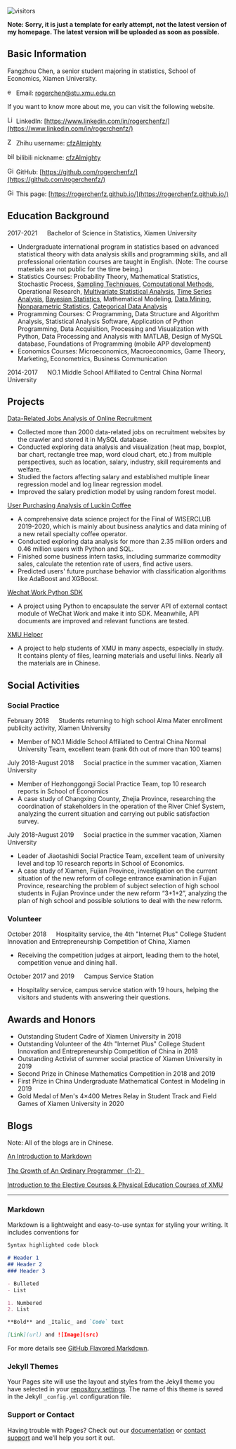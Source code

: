![visitors](https://visitor-badge.glitch.me/badge?page_id=rogerchenfz/rogerchenfz.github.io)

**Note: Sorry, it is just a template for early attempt, not the latest version of my homepage. The latest version will be uploaded as soon as possible.**

## Basic Information

Fangzhou Chen, a senior student majoring in statistics, School of Economics, Xiamen University.

<img src="http://blog.soomla.com/wp-content/uploads/2015/11/email-2-icon.png" width = "16" height = "16" alt="email" /> Email: rogerchen@stu.xmu.edu.cn

If you want to know more about me, you can visit the following website.

 <img src="https://static.zhipin.com/zhipin-geek/v334/web/geek-vue/static/images/icon-sns-linkedin.5db27b93.png" width = "16" height = "16" alt="LinkedIn" /> LinkedIn: [https://www.linkedin.com/in/rogerchenfz/](https://www.linkedin.com/in/rogerchenfz/)

<img src="https://static.zhipin.com/zhipin-geek/v334/web/geek-vue/static/images/icon-sns-zhihu.8766bfd1.png" width = "16" height = "16" alt="Zhihu" /> Zhihu username: [cfzAlmighty](https://www.zhihu.com/people/cfzalmighty)

<img src="https://timgsa.baidu.com/timg?image&quality=80&size=b9999_10000&sec=1606287261361&di=913899443d9fa3e470cb9bc0b3ff2642&imgtype=0&src=http%3A%2F%2Fgss0.baidu.com%2F-4o3dSag_xI4khGko9WTAnF6hhy%2Fzhidao%2Fwh%253D450%252C600%2Fsign%3D6e02d1f14ffbfbeddc0c3e7b4dc0db00%2F6d81800a19d8bc3e85984604868ba61ea9d3456f.jpg" width = "16" height = "16" alt="bilibili" /> bilibili nickname: [cfzAlmighty](https://space.bilibili.com/245965195)

<img src="https://static.zhipin.com/zhipin-geek/v334/web/geek-vue/static/images/icon-sns-githubb.c8863514.png" width = "16" height = "16" alt="GitHub" /> GitHub: [https://github.com/rogerchenfz/](https://github.com/rogerchenfz/)

<img src="https://static.zhipin.com/zhipin-geek/v334/web/geek-vue/static/images/icon-sns-default.84b228a7.png" width = "16" height = "16" alt="GitHub" /> This page: [https://rogerchenfz.github.io/](https://rogerchenfz.github.io/)

## Education Background

2017-2021 &emsp; Bachelor of Science in Statistics, Xiamen University

- Undergraduate international program in statistics based on advanced statistical theory with data analysis skills and programming skills, and all professional orientation courses are taught in English. (Note: The course materials are not public for the time being.)
- Statistics Courses: Probability Theory, Mathematical Statistics, Stochastic Process, [Sampling Techniques](https://github.com/rogerchenfz/statistics-courses/tree/master/Sampling%20Techniques), [Computational Methods](https://github.com/rogerchenfz/statistics-courses/tree/master/Computational%20Methods), Operational Research, [Multivariate Statistical Analysis](https://github.com/rogerchenfz/statistics-courses/tree/master/Multivariate%20Statistical%20Analysis), [Time Series Analysis](https://github.com/rogerchenfz/statistics-courses/tree/master/Time%20Series%20Analysis), [Bayesian Statistics](https://github.com/rogerchenfz/statistics-courses/tree/master/Bayesian%20Statistics), Mathematical Modeling, [Data Mining](https://github.com/rogerchenfz/statistics-courses/tree/master/Data%20Mining), [Nonparametric Statistics](https://github.com/rogerchenfz/statistics-courses/tree/master/Nonparametric%20Statistics), [Categorical Data Analysis](https://github.com/rogerchenfz/statistics-courses/tree/master/Categorical%20Data%20Analysis)
- Programming Courses: C Programming, Data Structure and Algorithm Analysis, Statistical Analysis Software, Application of Python Programming, Data Acquisition, Processing and Visualization with Python, Data Processing and Analysis with MATLAB, Design of MySQL database, Foundations of Programming (mobile APP development)
- Economics Courses: Microeconomics, Macroeconomics, Game Theory, Marketing, Econometrics, Business Communication

2014-2017 &emsp; NO.1 Middle School Affiliated to Central China Normal University

## Projects

[Data-Related Jobs Analysis of Online Recruitment](https://github.com/rogerchenfz/lagou-job-data-analysis)
- Collected more than 2000 data-related jobs on recruitment websites by the crawler and stored it in MySQL database.
- Conducted exploring data analysis and visualization (heat map, boxplot, bar chart, rectangle tree map, word cloud chart, etc.) from multiple perspectives, such as location, salary, industry, skill requirements and welfare.
- Studied the factors affecting salary and established multiple linear regression model and log linear regression model.
- Improved the salary prediction model by using random forest model.

[User Purchasing Analysis of Luckin Coffee](https://github.com/rogerchenfz/WISER-CLUB)
- A comprehensive data science project for the Final of WISERCLUB 2019-2020, which is mainly about business analytics and data mining of a new retail specialty coffee operator.
- Conducted exploring data analysis for more than 2.35 million orders and 0.46 million users with Python and SQL.
- Finished some business intern tasks, including summarize commodity sales, calculate the retention rate of users, find active users.
- Predicted users' future purchase behavior with classification algorithms like AdaBoost and XGBoost.

[Wechat Work Python SDK](https://github.com/rogerchenfz/wechatwork-sdk-py)
- A project using Python to encapsulate the server API of external contact module of WeChat Work and make it into SDK. Meanwhile, API documents are improved and relevant functions are tested. 

[XMU Helper](https://github.com/rogerchenfz/XMU-Helper)
- A project to help students of XMU in many aspects, especially in study. It contains plenty of files, learning materials and useful links. Nearly all the materials are in Chinese.

## Social Activities

### Social Practice

February 2018 &emsp; Students returning to high school Alma Mater enrollment publicity activity, Xiamen University
- Member of NO.1 Middle School Affiliated to Central China Normal University Team, excellent team (rank 6th out of more than 100 teams)

July 2018-August 2018 &emsp; Social practice in the summer vacation, Xiamen University 
-	Member of Hezhonggongji Social Practice Team, top 10 research reports in School of Economics
-	A case study of Changxing County, Zhejia Province, researching the coordination of stakeholders in the operation of the River Chief System, analyzing the current situation and carrying out public satisfaction survey.

July 2018-August 2019 &emsp; Social practice in the summer vacation, Xiamen University					   		   
-	Leader of Jiaotashidi Social Practice Team, excellent team of university level and top 10 research reports in School of Economics.
-	A case study of Xiamen, Fujian Province, investigation on the current situation of the new reform of college entrance examination in Fujian Province, researching the problem of subject selection of high school students in Fujian Province under the new reform “3+1+2”, analyzing the plan of high school and possible solutions to deal with the new reform.

### Volunteer

October 2018 &emsp; Hospitality service, the 4th "Internet Plus" College Student Innovation and Entrepreneurship Competition of China, Xiamen
- Receiving the competition judges at airport, leading them to the hotel, competition venue and dining hall.

October 2017 and 2019 &emsp; Campus Service Station
- Hospitality service, campus service station with 19 hours, helping the visitors and students with answering their questions.

## Awards and Honors
- Outstanding Student Cadre of Xiamen University in 2018
- Outstanding Volunteer of the 4th "Internet Plus" College Student Innovation and Entrepreneurship Competition of China in 2018
- Outstanding Activist of summer social practice of Xiamen University in 2019
- Second Prize in Chinese Mathematics Competition in 2018 and 2019
- First Prize in China Undergraduate Mathematical Contest in Modeling in 2019
- Gold Medal of Men's 4×400 Metres Relay in Student Track and Field Games of Xiamen University in 2020

## Blogs

Note: All of the blogs are in Chinese.

[An Introduction to Markdown](https://zhuanlan.zhihu.com/p/261016461)

[The Growth of An Ordinary Programmer（1-2）](https://zhuanlan.zhihu.com/p/268331645)

[Introduction to the Elective Courses & Physical Education Courses of XMU](https://www.zhihu.com/column/c_1217834639357956096)

------

### Markdown

Markdown is a lightweight and easy-to-use syntax for styling your writing. It includes conventions for


```markdown
Syntax highlighted code block

# Header 1
## Header 2
### Header 3

- Bulleted
- List

1. Numbered
2. List

**Bold** and _Italic_ and `Code` text

[Link](url) and ![Image](src)
```

For more details see [GitHub Flavored Markdown](https://guides.github.com/features/mastering-markdown/).

### Jekyll Themes

Your Pages site will use the layout and styles from the Jekyll theme you have selected in your [repository settings](https://github.com/rogerchenfz/rogerchenfz.github.io/settings). The name of this theme is saved in the Jekyll `_config.yml` configuration file.

### Support or Contact

Having trouble with Pages? Check out our [documentation](https://docs.github.com/categories/github-pages-basics/) or [contact support](https://github.com/contact) and we’ll help you sort it out.
